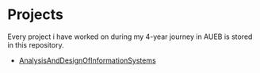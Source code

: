 # Projects
Every project i have worked on during my 4-year journey in AUEB is stored in this repository.

* [AnalysisAndDesignOfInformationSystems](https://github.com/stkokko/Projects/tree/master/AnalysisAndDesignOfInformationSystems)
